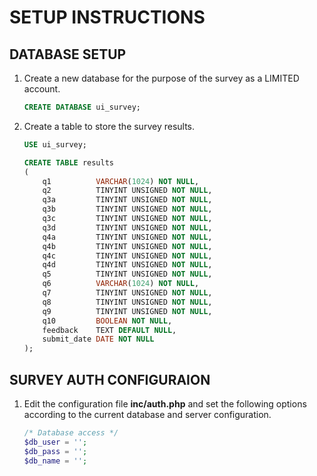 SETUP INSTRUCTIONS
===================

DATABASE SETUP
--------------

1.  Create a new database for the purpose of the survey as a LIMITED account.
    
    ```sql
    CREATE DATABASE ui_survey;
    ```

2.  Create a table to store the survey results.

    ```sql
    USE ui_survey;
    
    CREATE TABLE results  
    (  
        q1          VARCHAR(1024) NOT NULL,
        q2          TINYINT UNSIGNED NOT NULL, 
        q3a         TINYINT UNSIGNED NOT NULL,
        q3b         TINYINT UNSIGNED NOT NULL,
        q3c         TINYINT UNSIGNED NOT NULL,
        q3d         TINYINT UNSIGNED NOT NULL,
        q4a         TINYINT UNSIGNED NOT NULL,
        q4b         TINYINT UNSIGNED NOT NULL,
        q4c         TINYINT UNSIGNED NOT NULL,
        q4d         TINYINT UNSIGNED NOT NULL,       
        q5          TINYINT UNSIGNED NOT NULL, 
        q6          VARCHAR(1024) NOT NULL,
        q7          TINYINT UNSIGNED NOT NULL,
        q8          TINYINT UNSIGNED NOT NULL,
        q9          TINYINT UNSIGNED NOT NULL,
        q10         BOOLEAN NOT NULL,
        feedback    TEXT DEFAULT NULL,
        submit_date DATE NOT NULL 
    );
    ```


SURVEY AUTH CONFIGURAION
------------------------

1.  Edit the configuration file **inc/auth.php** and set the following options according to the current
    database and server configuration.

    ```php
    /* Database access */
    $db_user = '';
    $db_pass = '';
    $db_name = '';
    ```

